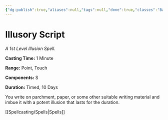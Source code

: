 ```yaml
---
{"dg-publish":true,"aliases":null,"tags":null,"done":true,"classes":"Bard, Warlock, Wizard,","spellLevel":1,"school":"Illusion","source":"PHB","permalink":"/spells/illusory-script/","dgHomeLink":false,"dgPassFrontmatter":true}
---
```


# Illusory Script
*A 1st Level Illusion Spell.*

**Casting Time:** 1 Minute

**Range:** Point, Touch

**Components:** S 

**Duration:** Timed, 10 Days

You write on parchment, paper, or some other suitable writing material and imbue it with a potent illusion that lasts for the duration.

[[Spellcasting/Spells|Spells]]